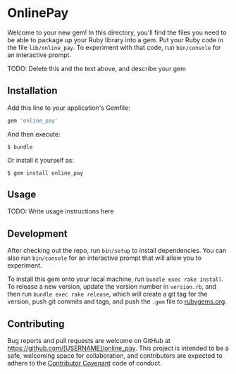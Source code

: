 # OnlinePay

Welcome to your new gem! In this directory, you'll find the files you need to be able to package up your Ruby library into a gem. Put your Ruby code in the file `lib/online_pay`. To experiment with that code, run `bin/console` for an interactive prompt.

TODO: Delete this and the text above, and describe your gem

## Installation

Add this line to your application's Gemfile:

```ruby
gem 'online_pay'
```

And then execute:

    $ bundle

Or install it yourself as:

    $ gem install online_pay

## Usage

TODO: Write usage instructions here

## Development

After checking out the repo, run `bin/setup` to install dependencies. You can also run `bin/console` for an interactive prompt that will allow you to experiment.

To install this gem onto your local machine, run `bundle exec rake install`. To release a new version, update the version number in `version.rb`, and then run `bundle exec rake release`, which will create a git tag for the version, push git commits and tags, and push the `.gem` file to [rubygems.org](https://rubygems.org).

## Contributing

Bug reports and pull requests are welcome on GitHub at https://github.com/[USERNAME]/online_pay. This project is intended to be a safe, welcoming space for collaboration, and contributors are expected to adhere to the [Contributor Covenant](http://contributor-covenant.org) code of conduct.

